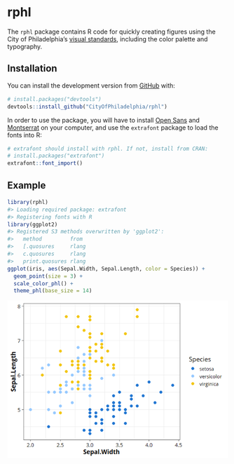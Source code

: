 
<!-- README.md is generated from README.Rmd. Please edit that file -->

# rphl

<!-- badges: start -->

<!-- badges: end -->

The `rphl` package contains R code for quickly creating figures using
the City of Philadelphia’s [visual
standards](https://standards.phila.gov/guidelines/design-development/brand-elements/),
including the color palette and typography.

## Installation

You can install the development version from
[GitHub](https://github.com/) with:

``` r
# install.packages("devtools")
devtools::install_github("CityOfPhiladelphia/rphl")
```

In order to use the package, you will have to install [Open
Sans](https://fonts.google.com/specimen/Open+Sans) and
[Montserrat](https://fonts.google.com/specimen/Montserrat) on your
computer, and use the `extrafont` package to load the fonts into R:

``` r
# extrafont should install with rphl. If not, install from CRAN:
# install.packages("extrafont")
extrafont::font_import()
```

## Example

``` r
library(rphl)
#> Loading required package: extrafont
#> Registering fonts with R
library(ggplot2)
#> Registered S3 methods overwritten by 'ggplot2':
#>   method         from 
#>   [.quosures     rlang
#>   c.quosures     rlang
#>   print.quosures rlang
ggplot(iris, aes(Sepal.Width, Sepal.Length, color = Species)) +
  geom_point(size = 3) +
  scale_color_phl() +
  theme_phl(base_size = 14)
```

<img src="man/figures/README-example-1.png" style="display: block; margin: auto;" />
